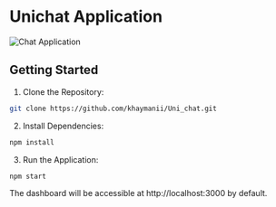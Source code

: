 # Unichat Application

![Chat Application](https://i.ibb.co/GJwyy9m/Bv9-Js3-QLOLY-HD.jpg)

## Getting Started

1. Clone the Repository:
```bash
git clone https://github.com/khaymanii/Uni_chat.git
```
2. Install Dependencies:
```bash
npm install
```
3. Run the Application:
```bash
npm start
```
The dashboard will be accessible at http://localhost:3000 by default.
